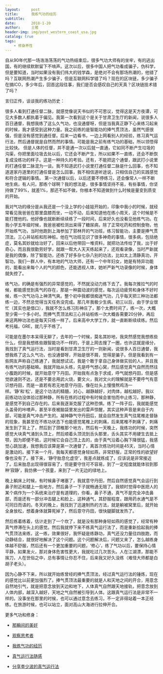 ```yaml
---
layout:     post
title:      我练气功的经历
subtitle:   
date:       2018-1-20
author:     土猪
header-img: img/post_western_coast_usa.jpg
catalog: true
tags:
    - 修身养性
---
```




自从90年代那一场浩浩荡荡的气功热结束后，很多气功大师有的坐牢，有的逃出国，有的继续默默留下不啃声。这次以后，很多中国人把气功看成骗子，伪科学，但是要知道，当时如果没有我们伟大的钱学森，是绝对不会有那场热潮的，他错了吗？互联网热潮产生多少骗子，但是互联网科学错了吗？现在的区块链，多少骗子在搞ICO，多少年后，回首这段往事，我们是否会感叹自己的天真？区块链技术错了吗？

言归正传，谈谈我的练功历史：

很多人看到打通任督二脉，就感觉像说天书似的不可思议，觉得这是天方夜谭，可见大多数人都执着于偏见。我第一次看到这个是关于甘肃卫生厅的新闻，说很多人百日通督，我想我练了这么久气功，也没通督呀，但是当我真正静下心来练习起来的时候，我才感受到这种力量。我之前练的是智能功的捧气贯顶法，虽然气感很强，但是没有感觉到通任督。后来一边看书，一边上网看别人的经验，练习真气运行法，然后通督就是自然而然的事情。可能是我之前有练气功的基础，所以领悟得比较快。
但是人体的任督，并不是通一次以后就一直通，它如同不断产生垃圾的沟渠，你把里面垃圾去处以后，它还会不断产生，所以如果不一直练，还会不断恢复成没练功的样子。这是一种持久的考验。还有，不能把这个通督，跟武打小说里的打通任督二脉混为一谈。我不知道武打小说里打通任督二脉是什么回事，也不知道道家丹道里的打通任督是怎么回事，我不相信道听途说，只相信自己的实践感觉和符合逻辑的事情。
第一次通督以后，以后还要不停练习，还会像常人一样不断地生病，有人问，那练个球啊？我的想法是，很多事情坚持不易，有些事情，你坚持做了99%，就差1%，那还不如不做，你根本不知道做到什么时候是量变到质变的开始。

我对气功的缘分是从我还是一个没上学的小娃娃开始的，印象中我小的时候，就经常看见我爸爸在那里盘膝而坐，一动不动，后来知道他在练小周天，这个时候是不能打搅他的。他好像也就断断续续练了一段时间，后来好久也没看见他练气功。在我小学五年级时候，我爸爸被检测出来得了糖尿病，除了正常吃药和控制食物，他开始练气功，当时他跑到上海参加了郭林开的气功班，练习智能功，主要是捧气贯顶法，三心并站桩和形神桩。他在气功班见识了很多神奇的事情，很多病，包括绝症，莫名其妙就给治好了。回来以后他带回一堆资料，就把功法传给了我，出于好奇心，而且我很勤劳好学，就跟一帮大人天天练起来了，还观看录像，当时严新就是我的偶像，除了智能功，还练了好多杂七杂八别的功法，比如太上清静真功，开智功，我们一群人中，有本地的气功大师，还有一个中年妇女，她是有特异功能的，能看出来每个人的气的颜色，还能透视人体，她听严新气功录像的时候，身体就失控了。

练气功，的确是有强烈的异常感觉的，不然就没动力练下去了。我每次推拉气的时候，都能感觉到真气的存在，那是一种震动波的感觉，每次运动疲劳和身体不好时候，练一次气功马上神清气爽。整个初中我都很痴迷气功，几乎每天把三种功法都练一边，不然总觉得当天任务没完成。那几年我极少生病。初三以后，由于学业很忙（其实也是借口），我就不怎么练习形神庄了，那个太费时间了，练一次，大概至少需一个多小时。而捧气贯顶法和三心并站桩练一次大概各需要20分钟，再后来这两种功法也是每天只练一样了。后来高中大学工作，就一直断断续续练。然后考托福，GRE，就几乎不练了。

可能是在墨尔本呆得无聊了，去年的一个时候，莫名其妙地，我突然感觉我想练些什么，但是我想练些跟智能功不一样的，于是上网去搜了一圈，也许这就是缘分，我找到了真气运行法，当时是看到甘肃卫生厅的一则新闻，说很多人百日通督，我想我练了这么久气功，也没通督呀，开始是很不屑，觉得是骗子。但是我看到有一些网友声称自己练通了，我就想试试，我是个敢于拿自己身体做实验的人，并且我有练气功的基础嘛。我就开始从头练，先是呼气想心窝，然后感觉真气自然而然往小腹跑的时候，就开始意守下丹田。开始我有点急于求成，呼气就想丹田，但是感觉欲速则不达，还是不要总用武火烧，要文火，我对文火的理解就是不要呼气有意识想丹田，而是一直若有若无地意守丹田，像在灶头上慢慢熬鸡汤一样。‘静’和‘松’，是这个功法的精髓，对心，越静越好，对肉体，越松越好。我以前练动功没体验过那种静，所有在练的过程中有时候会害怕而中止练习，那种静，是感觉不到自己存在的。后来我逐渐克服了这种恐惧。练了一阵子后，我就能感觉头盖骨的咔喳声，甚至半夜被脑袋里发出的雷声惊醒，其实这种声音是来自于内部，可能是真气冲击产生的。凝神静气守丹田后，就会自然发生真气往尾椎走督脉的现象，我甚至在不练功状态下也能感觉尾椎上的刺痛，后来尾椎不刺痛了，刺痛发生到了背上了，然后到了颈椎那个地方，然后有一天晚上，我练功的时候，突然感觉大块真气涌到头顶上，然后顺着头顶流到舌头那里，舌头其实不用硬生去抵上颚，因为即便不抵，这时候它会自己顶上去的，由于真气沿着心胸下降很猛，我感觉心跳加速，我想我应该算是第一次通督了，离首次练功时间是45天，当时心情是激动的。接下来一个月，我每天都感觉身轻如燕，非常舒服，正常的性的欲望好像也没有了。接下来，‘静守胎息化虚空’，我差点就练成了，应该说是非常接近了。后来胎息出现得很容易了，但是要守住可不容易，到了一定程度就能体验到那种‘寂静’，我仿佛一个孩童，来到了一片无边的绿地上。

晚上躺床上时候，有时候鼻子堵塞了，我就意守丹田，然后自然感觉真气会运行到鼻子附近和腿上一些地方，然后鼻子一下子就畅通无阻了。我顿时觉得中医把人的某个病作为一个系统来治疗是有道理的，你看，鼻子不通，真气不是完全冲击鼻部，而是还有一部分冲击腿上和脸上，这种通气，其舒服程度，跟用药水通气是不可同日而语的。冬天的晚上，我找到了迅速制热的方法，就是躺被窝里后，就开始全身放松，想着身体就算死掉了，然后意守丹田，很快腿脚就发热了。

然后练着练着，估计走到了一个坎了，就是没有那种身轻如燕的感觉了，经常有种真气停滞在头上的感觉。然后我就停下来不练真气运行法了，而是重新拾起我的捧气贯顶法来练，这一练，效果很好，我怀疑是练静功，真气还没力量往四肢跑，而动静结合，就很好地解决了这个问题。这个问题解决后，问题又来了，怎么越练身体越不舒服，然后还有一个更加重要的问题，‘修心’，练了气功以后，要保持心情平静，如果发火，那对身体危害性更大，我就吃过几次苦头。人在江湖漂，那能不挨刀，人在世俗之中，总有事情让你忍不住，后来我又好久没练（难怪大师都是白胡子老头）。

因为心静不下来，所以就开始练曾经的捧气贯顶法，经过真气运行法的锤炼，现在的感觉比以前更加强烈了。捧气贯顶法最重要的就是人和天地之间的开合，用意念自然地引气，就是把意念放到天边和地下，人体真气自然跟天地接轨，把意念放到人体内部，越深入越好，天地之气自然被引导到人体。这跟真气运行法是非常不一样的。没事坐在那里的时候，也可以通过意念去练习，不一定非得站着一本正经练。在旅游时候，也可以站立，面对高山大海进行拉伸开合。



更多气功和修身：

- [那瞬间的美好](http://livinginau.life/2018/01/20/%E9%82%A3%E7%9E%AC%E9%97%B4%E7%9A%84%E7%BE%8E%E5%A5%BD/)
- 
  [观察思考者](http://livinginau.life/2018/01/20/%E8%A7%82%E5%AF%9F%E6%80%9D%E8%80%83%E8%80%85/)

- 
  [我练气功的经历](http://livinginau.life/2018/01/20/%E6%88%91%E7%BB%83%E6%B0%94%E5%8A%9F%E7%9A%84%E7%BB%8F%E5%8E%86/)

- 
  [真气运行法随感](http://livinginau.life/2016/02/20/%E7%9C%9F%E6%B0%94%E8%BF%90%E8%A1%8C%E6%B3%95%E9%9A%8F%E6%84%9F/)

- [分享李少波的真气运行法](http://livinginau.life/2016/12/19/%E5%88%86%E4%BA%AB%E6%9D%8E%E5%B0%91%E6%B3%A2%E7%9A%84%E7%9C%9F%E6%B0%94%E8%BF%90%E8%A1%8C%E6%B3%95/)